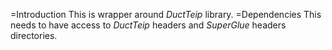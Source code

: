 =Introduction
This is wrapper around *DuctTeip* library.
=Dependencies
This needs to have access to *DuctTeip* headers and *SuperGlue* headers directories.


